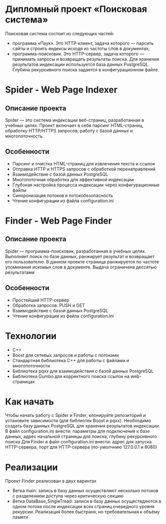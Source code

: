 # Дипломный проект «Поисковая система»
Поисковая система состоит из следующих частей:
- программа «Паук». Это HTTP-клиент, задача которого — парсить сайты и строить индексы исходя из частоты слов в документах;
- программа-поисковик. Это HTTP-сервер, задача которого — принимать запросы и возвращать результаты поиска.
Для хранения результатов индексации используется база данных PostgreSQL. Глубина рекурсивного поиска задается в конфигурационном файле.

# Spider - Web Page Indexer

## Описание проекта
Spider — это система индексации веб-страниц, разработанная в учебных целях. Проект включает в себя парсинг HTML-страниц, обработку HTTP/HTTPS запросов, работу с базой данных и многопоточность.

## Особенности
- Парсинг и очистка HTML-страниц для извлечения текста и ссылок
- Отправка HTTP и HTTPS запросов с обработкой перенаправлений
- Взаимодействие с базой данных PostgreSQL
- Многопоточная обработка для эффективной индексации
- Глубокая настройка процесса индексации через конфигурационные файлы
- Синхронизация потоков и потокобезопасность
- Чтение конфигурации из файла configuration.ini

# Finder - Web Page Finder

## Описание проекта
Spider — программа-поисковик, разработанная в учебных целях. Выполняет поиск по базе данных, ранжирует результат и возвращает его пользователю. В данном проекте страница ранжируется по частоте упоминания искомых слов в документе. Выдача ограничена дессятью результатами
## Особенности
- Простейший HTTP-сервер
- Обработка запросов: PUSH и GET
- Взаимодействие с базой данных PostgreSQL
- Чтение конфигурации из файла configuration.ini

# Технологии
- C++
- Boost для сетевых запросов и работы с потоками
- Стандартная библиотека C++ для работы с файлами и многопоточности
- Библиотека pqxx для взаимодействия с базой данных PostgreSQL
- Библиотека Gumbo для корректного поиска ссылок на web-страницах

# Как начать
Чтобы начать работу с Spider и Finder, клонируйте репозиторий и установите зависимости (для библиотек Boost и pqxx). Необходимо создать базу данных PostgreSQL для хранения результатов индексации.
В файл configuration.ini внести: параметры для подключения к базе данных, адрес начальной страницы для поиска, глубину рекурсивного поиска
Для Finder в файл configuration.ini внести: адрес для запуска HTTP-сервера, порт для HTTP-сервера (по-умолчнию 127.0.0.1 и 8080)

# Реализации
Проект Finder реализован в двух варинтах
- Ветка main: запись в базу данных осуществляют несколько потоков с разделением доступа через критическую секцию
- Ветка DataBase_SingleTread: записи в базу данных осуществдяются в одном потоке после индексации всех страниц очередного уровня рекурсии. Реализация более быстраня, но требовательная к объёму памяти


